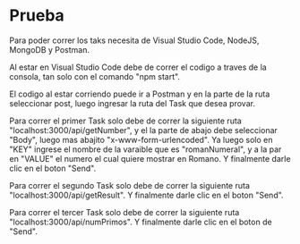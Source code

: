# Prueba

Para poder correr los taks necesita de Visual Studio Code, NodeJS, MongoDB y Postman.

Al estar en Visual Studio Code debe de correr el codigo a traves de la consola, tan solo con el comando "npm start".

El codigo al estar corriendo puede ir a Postman y en la parte de la ruta seleccionar post, luego ingresar la ruta del Task que desea provar.

Para correr el primer Task solo debe de correr la siguiente ruta "localhost:3000/api/getNumber", y el la parte de abajo debe seleccionar "Body", 
luego mas abajito "x-www-form-urlencoded". Ya luego solo en "KEY" ingrese el nombre de la varaible que es "romanNumeral", y a la par en "VALUE"
el numero el cual quiere mostrar en Romano. Y finalmente darle clic en el boton "Send".

Para correr el segundo Task solo debe de correr la siguiente ruta "localhost:3000/api/getResult". Y finalmente darle clic en el boton "Send".

Para correr el tercer Task solo debe de correr la siguiente ruta "localhost:3000/api/numPrimos". Y finalmente darle clic en el boton de "Send".
